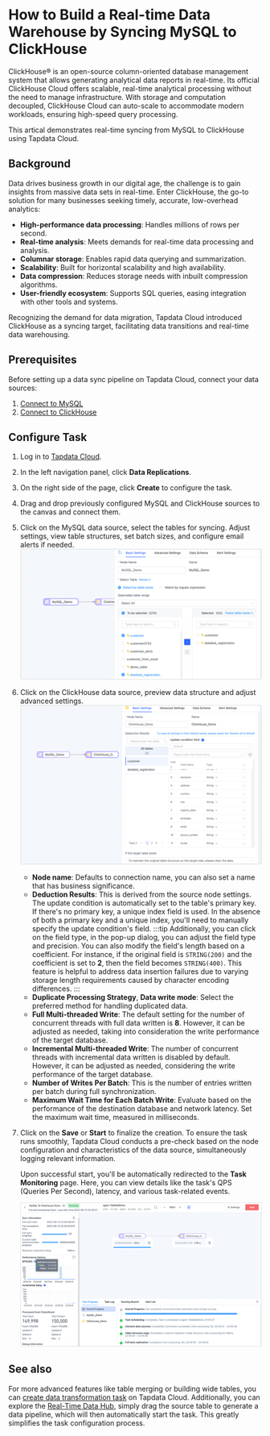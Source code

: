# How to Build a Real-time Data Warehouse by Syncing MySQL to ClickHouse

ClickHouse® is an open-source column-oriented database management system that allows generating analytical data reports in real-time. Its official ClickHouse Cloud offers scalable, real-time analytical processing without the need to manage infrastructure. With storage and computation decoupled, ClickHouse Cloud can auto-scale to accommodate modern workloads, ensuring high-speed query processing.

This artical demonstrates real-time syncing from MySQL to ClickHouse using Tapdata Cloud.

## Background

Data drives business growth in our digital age, the challenge is to gain insights from massive data sets in real-time. Enter ClickHouse, the go-to solution for many businesses seeking timely, accurate, low-overhead analytics:

- **High-performance data processing**: Handles millions of rows per second.
- **Real-time analysis**: Meets demands for real-time data processing and analysis.
- **Columnar storage**: Enables rapid data querying and summarization.
- **Scalability**: Built for horizontal scalability and high availability.
- **Data compression**: Reduces storage needs with inbuilt compression algorithms.
- **User-friendly ecosystem**: Supports SQL queries, easing integration with other tools and systems.

Recognizing the demand for data migration, Tapdata Cloud introduced ClickHouse as a syncing target, facilitating data transitions and real-time data warehousing.

## Prerequisites

Before setting up a data sync pipeline on Tapdata Cloud, connect your data sources:

1. [Connect to MySQL](../prerequisites/on-prem-databases/mysql.md)
2. [Connect to ClickHouse](../prerequisites/warehouses-and-lake/clickhouse.md)

## Configure Task

1. Log in to [Tapdata Cloud](https://cloud.tapdata.io/).

2. In the left navigation panel, click **Data Replications**.

3. On the right side of the page, click **Create** to configure the task.

4. Drag and drop previously configured MySQL and ClickHouse sources to the canvas and connect them.

5. Click on the MySQL data source, select the tables for syncing.
   Adjust settings, view table structures, set batch sizes, and configure email alerts if needed.
   ![Select Tables](../images/warehouse_select_mysql_table.png)

6. Click on the ClickHouse data source, preview data structure and adjust advanced settings.
   ![ClickHouse Node Settings](../images/clickhouse_node_setting.png)

   * **Node name**: Defaults to connection name, you can also set a name that has business significance.
   * **Deduction Results**: This is derived from the source node settings. The update condition is automatically set to the table's primary key. If there's no primary key, a unique index field is used. In the absence of both a primary key and a unique index, you'll need to manually specify the update condition's field.
     :::tip
     Additionally, you can click on the field type, in the pop-up dialog, you can adjust the field type and precision. You can also modify the field's length based on a coefficient. For instance, if the original field is `STRING(200)` and the coefficient is set to **2**, then the field becomes `STRING(400)`. This feature is helpful to address data insertion failures due to varying storage length requirements caused by character encoding differences.
     :::
   * **Duplicate Processing Strategy**, **Data write mode**: Select the preferred method for handling duplicated data.
   * **Full Multi-threaded Write**: The default setting for the number of concurrent threads with full data written is **8**. However, it can be adjusted as needed, taking into consideration the write performance of the target database.
   * **Incremental Multi-threaded Write**: The number of concurrent threads with incremental data written is disabled by default. However, it can be adjusted as needed, considering the write performance of the target database.
   * **Number of Writes Per Batch**: This is the number of entries written per batch during full synchronization.
   * **Maximum Wait Time for Each Batch Write**: Evaluate based on the performance of the destination database and network latency. Set the maximum wait time, measured in milliseconds.

7. Click on the **Save** or **Start** to finalize the creation. To ensure the task runs smoothly, Tapdata Cloud conducts a pre-check based on the node configuration and characteristics of the data source, simultaneously logging relevant information.

   Upon successful start, you'll be automatically redirected to the **Task Monitoring** page. Here, you can view details like the task's QPS (Queries Per Second), latency, and various task-related events.

   ![Monitor Task](../images/monitor_mysql_to_clickhouse.png)

## See also

For more advanced features like table merging or building wide tables, you can [create data transformation task](../user-guide/data-development/create-task.md) on Tapdata Cloud. Additionally, you can explore the [Real-Time Data Hub](../user-guide/real-time-data-hub/enable-real-time-data-hub.md), simply drag the source table to generate a data pipeline, which will then automatically start the task. This greatly simplifies the task configuration process.